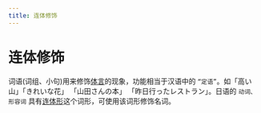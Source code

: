 ```yaml
---
title: 连体修饰
---
```

            
# 连体修饰

词语(词组、小句)用来修饰[体言](./ty.md)的现象，功能相当于汉语中的 `“定语”`。如「高い山」「きれいな花」 「山田さんの本」 「昨日行ったレストラン」。日语的 `动词、形容词` 具有[连体形](./ltForm.md)这个词形，可使用该词形修饰名词。
